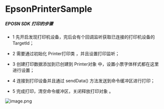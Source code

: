 # EpsonPrinterSample
##### EPOSN SDK 打印的步骤

- 1 先开启发现打印机设备，完后会有个回调监听获取已连接的打印机设备的 TargetId；

 - 2 需要通过初始化 Printer打印类 ，并且设置打印监听；

- 3 创建打印数据添加到已创建到 Printer对象 中，设置小票字体样式都在这里进行设置；

- 4 连接到打印设备并且通过 sendData()  方法发送到命令缓冲区进行打印；

- 5 完成打印，清空命令缓冲区，关闭释放打印对象 。

![image.png](http://upload-images.jianshu.io/upload_images/956862-ebab845196241808.png?imageMogr2/auto-orient/strip%7CimageView2/2/w/1240)
